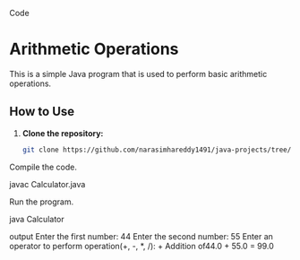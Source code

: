 Code

# Arithmetic Operations

This is a simple Java program that is used to perform basic arithmetic operations.

## How to Use

1. **Clone the repository:**

   ```bash
   git clone https://github.com/narasimhareddy1491/java-projects/tree/main/Arithmetic%20Operations

Compile the code.

javac Calculator.java

Run the program.

java Calculator

output
Enter the first number: 44
Enter the second number: 55
Enter an operator to perform operation(+, -, *, /): +
Addition of44.0 + 55.0 = 99.0
